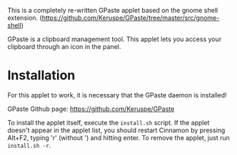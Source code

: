 This is a completely re-written GPaste applet based on the gnome shell extension. (https://github.com/Keruspe/GPaste/tree/master/src/gnome-shell)

GPaste is a clipboard management tool. This applet lets you access your clipboard through an icon in the panel.


# Installation
	
For this applet to work, it is necessary that the GPaste daemon is installed!

GPaste Github page: https://github.com/Keruspe/GPaste

To install the applet itself, execute the `install.sh` script. If the applet doesn't appear in the applet list, you should restart Cinnamon by pressing Alt+F2, typing 'r' (without ') and hitting enter.
To remove the applet, just run `install.sh -r`.
